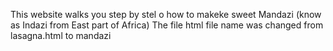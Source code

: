 This website walks you step by stel o how to makeke sweet Mandazi (know as Indazi from East part of Africa)
The file html file name was changed from lasagna.html to mandazi